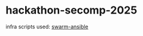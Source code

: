 # hackathon-secomp-2025

infra scripts used: [swarm-ansible](https://github.com/LombardiDaniel/swarm-ansible)
